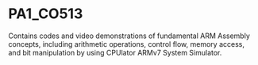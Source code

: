 # PA1_CO513
Contains codes and video demonstrations of fundamental ARM Assembly concepts, including arithmetic operations, control flow, memory access, and bit manipulation by using CPUlator ARMv7 System Simulator.
